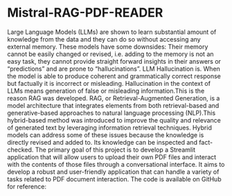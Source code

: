# Mistral-RAG-PDF-READER
Large Language Models (LLMs) are shown to learn substantial amount of knowledge
from the data and they can do so without accessing any external memory. These models
have some downsides: Their memory cannot be easily changed or revised, i.e. adding to
the memory is not an easy task, they cannot provide straight forward insights in their
answers or “predictions” and are prone to “hallucinations”. LLM Hallucination is. When
the model is able to produce coherent and grammatically correct response but factually it
is incorrect or misleading. Hallucination in the context of LLMs means generation of
false or misleading information.This is the reason RAG was developed. RAG, or
Retrieval-Augmented Generation, is a model architecture that integrates elements from
both retrieval-based and generative-based approaches to natural language processing
(NLP).This hybrid-based method was introduced to improve the quality and relevance of
generated text by leveraging information retrieval techniques. Hybrid models can address
some of these issues because the knowledge is directly revised and added to. Its
knowledge can be inspected and fact-checked. The primary goal of this project is to develop a Streamlit application that will allow users
to upload their own PDF files and interact with the contents of those files through a
conversational interface. It aims to develop a robust and user-friendly application that
can handle a variety of tasks related to PDF document interaction. The code is available on GitHub for reference:
